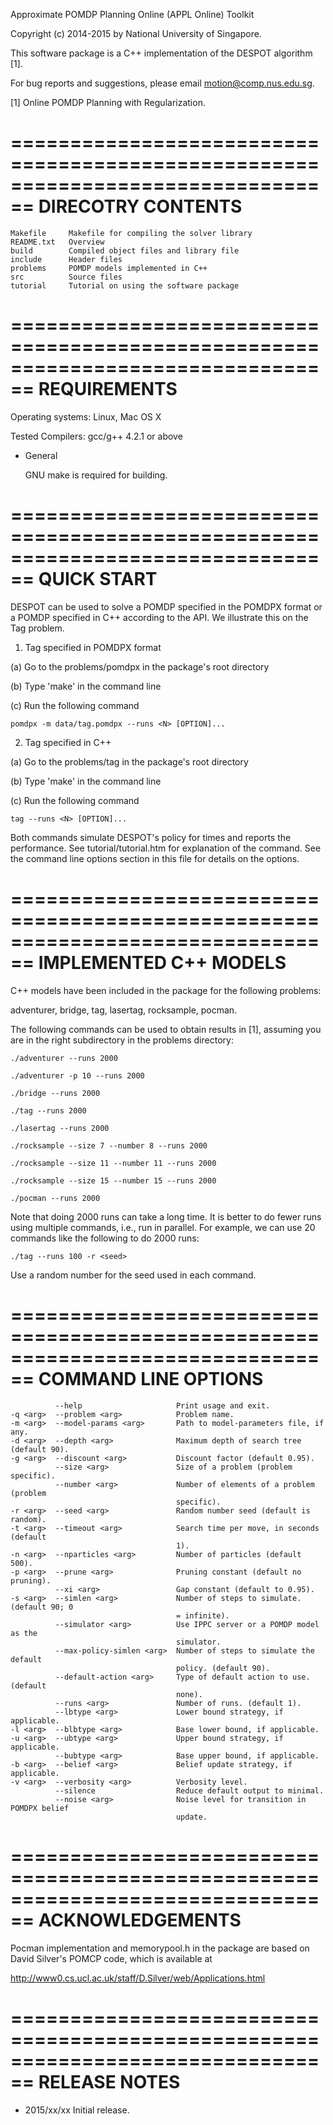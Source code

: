 Approximate POMDP Planning Online (APPL Online) Toolkit

Copyright (c) 2014-2015 by National University of Singapore.

This software package is a C++ implementation of the DESPOT algorithm [1].

For bug reports and suggestions, please email motion@comp.nus.edu.sg.

[1] Online POMDP Planning with Regularization.


================================================================================
DIRECOTRY CONTENTS
================================================================================
```
Makefile     Makefile for compiling the solver library
README.txt   Overview
build        Compiled object files and library file
include      Header files
problems     POMDP models implemented in C++
src          Source files
tutorial     Tutorial on using the software package
````
================================================================================
REQUIREMENTS
================================================================================

Operating systems: Linux, Mac OS X

Tested Compilers:         gcc/g++ 4.2.1 or above

* General

  GNU make is required for building.


================================================================================
QUICK START
================================================================================

DESPOT can be used to solve a POMDP specified in the POMDPX format or a POMDP
specified in C++ according to the API. We illustrate this on the Tag problem.

1. Tag specified in POMDPX format

(a) Go to the problems/pomdpx in the package's root directory 

(b) Type 'make' in the command line 

(c) Run the following command

	pomdpx -m data/tag.pomdpx --runs <N> [OPTION]...

2. Tag specified in C++ 

(a) Go to the problems/tag in the package's root directory 

(b) Type 'make' in the command line 

(c) Run the following command


	tag --runs <N> [OPTION]...

Both commands simulate DESPOT's policy for <N> times and reports the
performance. See tutorial/tutorial.htm for explanation of the command. See
the command line options section in this file for details on the options.

================================================================================
IMPLEMENTED C++ MODELS
================================================================================
C++ models have been included in the package for the following problems:

adventurer, bridge, tag, lasertag, rocksample, pocman.

The following commands can be used to obtain results in [1], assuming you are
in the right subdirectory in the problems directory:

	./adventurer --runs 2000 

	./adventurer -p 10 --runs 2000

	./bridge --runs 2000

	./tag --runs 2000

	./lasertag --runs 2000

	./rocksample --size 7 --number 8 --runs 2000

	./rocksample --size 11 --number 11 --runs 2000

	./rocksample --size 15 --number 15 --runs 2000

	./pocman --runs 2000

Note that doing 2000 runs can take a long time. It is better to do fewer runs
using multiple commands, i.e., run in parallel. For example, we can use 20 
commands like the following to do 2000 runs:
  
	./tag --runs 100 -r <seed>

Use a random number for the seed used in each command.

================================================================================
COMMAND LINE OPTIONS
================================================================================
```
          --help                     Print usage and exit.
-q <arg>  --problem <arg>            Problem name.
-m <arg>  --model-params <arg>       Path to model-parameters file, if any.
-d <arg>  --depth <arg>              Maximum depth of search tree (default 90).
-g <arg>  --discount <arg>           Discount factor (default 0.95).
          --size <arg>               Size of a problem (problem specific).
          --number <arg>             Number of elements of a problem (problem
                                     specific).
-r <arg>  --seed <arg>               Random number seed (default is random).
-t <arg>  --timeout <arg>            Search time per move, in seconds (default
                                     1).
-n <arg>  --nparticles <arg>         Number of particles (default 500).
-p <arg>  --prune <arg>              Pruning constant (default no pruning).
          --xi <arg>                 Gap constant (default to 0.95).
-s <arg>  --simlen <arg>             Number of steps to simulate. (default 90; 0
                                     = infinite).
          --simulator <arg>          Use IPPC server or a POMDP model as the
                                     simulator.
          --max-policy-simlen <arg>  Number of steps to simulate the default
                                     policy. (default 90).
          --default-action <arg>     Type of default action to use. (default
                                     none).
          --runs <arg>               Number of runs. (default 1).
          --lbtype <arg>             Lower bound strategy, if applicable.
-l <arg>  --blbtype <arg>            Base lower bound, if applicable.
-u <arg>  --ubtype <arg>             Upper bound strategy, if applicable.
          --bubtype <arg>            Base upper bound, if applicable.
-b <arg>  --belief <arg>             Belief update strategy, if applicable.
-v <arg>  --verbosity <arg>          Verbosity level.
          --silence                  Reduce default output to minimal.
          --noise <arg>              Noise level for transition in POMDPX belief
                                     update.
```
================================================================================
ACKNOWLEDGEMENTS
================================================================================
Pocman implementation and memorypool.h in the package are based on David
Silver's POMCP code, which is available at

  http://www0.cs.ucl.ac.uk/staff/D.Silver/web/Applications.html

================================================================================
RELEASE NOTES
================================================================================
* 2015/xx/xx Initial release.

